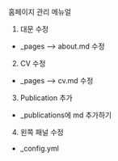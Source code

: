홈페이지 관리 메뉴얼

1) 대문 수정
 - _pages --> about.md 수정

2) CV 수정
 - _pages --> cv.md 수정
   
3) Publication 추가
 - _publications에 md 추가하기

4) 왼쪽 패널 수정
 - _config.yml

